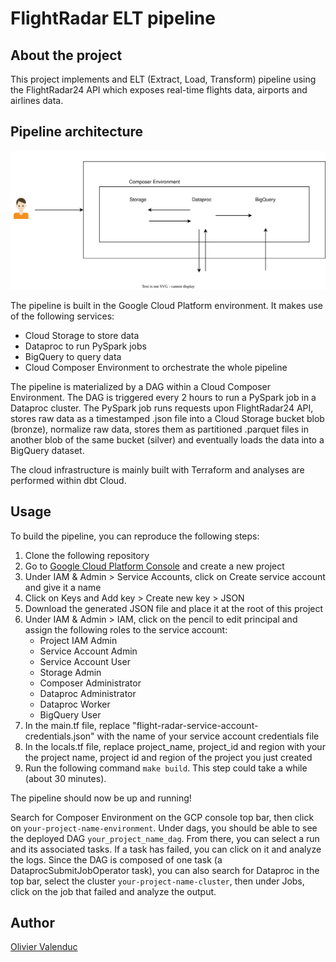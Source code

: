 # FlightRadar ELT pipeline

## About the project

This project implements and ELT (Extract, Load, Transform) pipeline using the FlightRadar24 API which exposes real-time flights data, airports and airlines data.

## Pipeline architecture

![Pipeline architecture](images/elt_pipeline_architecture_diagram.svg)

The pipeline is built in the Google Cloud Platform environment. It makes use of the following services:
- Cloud Storage to store data
- Dataproc to run PySpark jobs
- BigQuery to query data
- Cloud Composer Environment to orchestrate the whole pipeline

The pipeline is materialized by a DAG within a Cloud Composer Environment. The DAG is triggered every 2 hours to run a PySpark job in a Dataproc cluster. The PySpark job runs requests upon FlightRadar24 API, stores raw data as a timestamped .json file into a Cloud Storage bucket blob (bronze), normalize raw data, stores them as partitioned .parquet files in another blob of the same bucket (silver) and eventually loads the data into a BigQuery dataset.

The cloud infrastructure is mainly built with Terraform and analyses are performed within dbt Cloud.

## Usage

To build the pipeline, you can reproduce the following steps:

1. Clone the following repository
2. Go to [Google Cloud Platform Console](https://console.cloud.google.com/) and create a new project
3. Under IAM & Admin > Service Accounts, click on Create service account and give it a name
4. Click on Keys and Add key > Create new key > JSON
5. Download the generated JSON file and place it at the root of this project
6. Under IAM & Admin > IAM, click on the pencil to edit principal and assign the following roles to the service account:
    - Project IAM Admin
    - Service Account Admin
    - Service Account User
    - Storage Admin
    - Composer Administrator
    - Dataproc Administrator
    - Dataproc Worker
    - BigQuery User
6. In the main.tf file, replace "flight-radar-service-account-credentials.json" with the name of your service account credentials file
7. In the locals.tf file, replace project_name, project_id and region with your the project name, project id and region of the project you just created
8. Run the following command `make build`. This step could take a while (about 30 minutes).

The pipeline should now be up and running! 

Search for Composer Environment on the GCP console top bar, then click on `your-project-name-environment`. Under dags, you should be able to see the deployed DAG `your_project_name_dag`. From there, you can select a run and its associated tasks. If a task has failed, you can click on it and analyze the logs.
Since the DAG is composed of one task (a DataprocSubmitJobOperator task), you can also search for Dataproc in the top bar, select the cluster `your-project-name-cluster`, then under Jobs, click on the job that failed and analyze the output.

## Author

[Olivier Valenduc](https://github.com/oli2v)